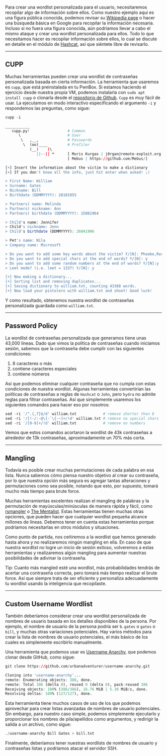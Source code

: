 Para crear una wordlist personalizada para el usuario, necesitaremos recopilar algo de información sobre ellos. Como nuestro ejemplo aquí es una figura pública conocida, podemos revisar su [Wikipedia page](https://en.wikipedia.org/wiki/Bill_Gates) o hacer una búsqueda básica en Google para recopilar la información necesaria. Incluso si no fuera una figura conocida, aún podríamos llevar a cabo el mismo ataque y crear una wordlist personalizada para ellos. Todo lo que necesitamos hacer es recopilar información sobre ellos, lo cual se discute en detalle en el módulo de [Hashcat](https://academy.hackthebox.com/module/details/20), así que siéntete libre de revisarlo.

---

## CUPP

Muchas herramientas pueden crear una wordlist de contraseñas personalizada basada en cierta información. La herramienta que usaremos es `cupp`, que está preinstalada en tu PwnBox. Si estamos haciendo el ejercicio desde nuestra propia VM, podemos instalarla con `sudo apt install cupp` o clonarla desde el [repositorio de Github](https://github.com/Mebus/cupp). `Cupp` es muy fácil de usar. La ejecutamos en modo interactivo especificando el argumento `-i` y respondemos las preguntas, como sigue:

```r
cupp -i

___________
   cupp.py!                 # Common
      \                     # User
       \   ,__,             # Passwords
        \  (oo)____         # Profiler
           (__)    )\
              ||--|| *      [ Muris Kurgas | j0rgan@remote-exploit.org ]
                            [ Mebus | https://github.com/Mebus/]

[+] Insert the information about the victim to make a dictionary
[+] If you don't know all the info, just hit enter when asked! ;)

> First Name: William
> Surname: Gates
> Nickname: Bill
> Birthdate (DDMMYYYY): 28101955

> Partners) name: Melinda
> Partners) nickname: Ann
> Partners) birthdate (DDMMYYYY): 15081964

> Child's name: Jennifer
> Child's nickname: Jenn
> Child's birthdate (DDMMYYYY): 26041996

> Pet's name: Nila
> Company name: Microsoft

> Do you want to add some key words about the victim? Y/[N]: Phoebe,Rory
> Do you want to add special chars at the end of words? Y/[N]: y
> Do you want to add some random numbers at the end of words? Y/[N]:y
> Leet mode? (i.e. leet = 1337) Y/[N]: y

[+] Now making a dictionary...
[+] Sorting list and removing duplicates...
[+] Saving dictionary to william.txt, counting 43368 words.
[+] Now load your pistolero with william.txt and shoot! Good luck!
```

Y como resultado, obtenemos nuestra wordlist de contraseñas personalizada guardada como `william.txt`.

---

## Password Policy

La wordlist de contraseñas personalizada que generamos tiene unas 43,000 líneas. Dado que vimos la política de contraseñas cuando iniciamos sesión, sabemos que la contraseña debe cumplir con las siguientes condiciones:

1. 8 caracteres o más
2. contiene caracteres especiales
3. contiene números

Así que podemos eliminar cualquier contraseña que no cumpla con estas condiciones de nuestra wordlist. Algunas herramientas convertirían las políticas de contraseñas a reglas de `Hashcat` o `John`, pero `hydra` no admite reglas para filtrar contraseñas. Así que simplemente usaremos los siguientes comandos para hacer eso por nosotros:

```r
sed -ri '/^.{,7}$/d' william.txt            # remove shorter than 8
sed -ri '/[!-/:-@\[-`\{-~]+/!d' william.txt # remove no special chars
sed -ri '/[0-9]+/!d' william.txt            # remove no numbers
```

Vemos que estos comandos acortaron la wordlist de 43k contraseñas a alrededor de 13k contraseñas, aproximadamente un 70% más corta.

---

## Mangling

Todavía es posible crear muchas permutaciones de cada palabra en esa lista. Nunca sabemos cómo piensa nuestro objetivo al crear su contraseña, por lo que nuestra opción más segura es agregar tantas alteraciones y permutaciones como sea posible, notando que esto, por supuesto, tomará mucho más tiempo para brute force.

Muchas herramientas excelentes realizan el mangling de palabras y la permutación de mayúsculas/minúsculas de manera rápida y fácil, como [rsmangler](https://github.com/digininja/RSMangler) o [The Mentalist](https://github.com/sc0tfree/mentalist.git). Estas herramientas tienen muchas otras opciones, que pueden hacer que cualquier wordlist pequeña alcance millones de líneas. Debemos tener en cuenta estas herramientas porque podríamos necesitarlas en otros módulos y situaciones.

Como punto de partida, nos ceñiremos a la wordlist que hemos generado hasta ahora y no realizaremos ningún mangling en ella. En caso de que nuestra wordlist no logre un inicio de sesión exitoso, volveremos a estas herramientas y realizaremos algún mangling para aumentar nuestras posibilidades de adivinar la contraseña.

Tip: Cuanto más mangled esté una wordlist, más probabilidades tendrás de acertar una contraseña correcta, pero tomará más tiempo realizar el brute force. Así que siempre trata de ser eficiente y personaliza adecuadamente tu wordlist usando la inteligencia que recopilaste.

---

## Custom Username Wordlist

También deberíamos considerar crear una wordlist personalizada de nombres de usuario basada en los detalles disponibles de la persona. Por ejemplo, el nombre de usuario de la persona podría ser `b.gates` o `gates` o `bill`, y muchas otras variaciones potenciales. Hay varios métodos para crear la lista de nombres de usuario potenciales, el más básico de los cuales es simplemente escribirlo manualmente.

Una herramienta que podemos usar es [Username Anarchy](https://github.com/urbanadventurer/username-anarchy), que podemos clonar desde GitHub, como sigue:

```r
git clone https://github.com/urbanadventurer/username-anarchy.git

Cloning into 'username-anarchy'...
remote: Enumerating objects: 386, done.
remote: Total 386 (delta 0), reused 0 (delta 0), pack-reused 386
Receiving objects: 100% (386/386), 16.76 MiB | 5.38 MiB/s, done.
Resolving deltas: 100% (127/127), done.
```

Esta herramienta tiene muchos casos de uso de los que podemos aprovechar para crear listas avanzadas de nombres de usuario potenciales. Sin embargo, para nuestro caso simple, podemos simplemente ejecutarlo y proporcionar los nombres de pila/apellidos como argumentos, y redirigir la salida a un archivo, como sigue:

```r
./username-anarchy Bill Gates > bill.txt
```

Finalmente, deberíamos tener nuestras wordlists de nombres de usuario y contraseñas listas y podríamos atacar el servidor SSH.